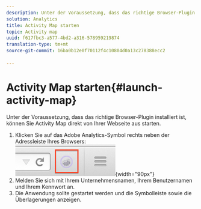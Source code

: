 ```yaml
---
description: Unter der Voraussetzung, dass das richtige Browser-Plugin installiert ist, können Sie Activity Map direkt von Ihrer Webseite aus starten.
solution: Analytics
title: Activity Map starten
topic: Activity map
uuid: f617fbc3-a577-4bd2-a316-578959219874
translation-type: tm+mt
source-git-commit: 16ba0b12e0f70112f4c10804d0a13c278388ecc2

---
```



# Activity Map starten{#launch-activity-map}

Unter der Voraussetzung, dass das richtige Browser-Plugin installiert ist, können Sie Activity Map direkt von Ihrer Webseite aus starten.

1. Klicken Sie auf das Adobe Analytics-Symbol rechts neben der Adressleiste Ihres Browsers:\
   ![](assets/an_icon.png){width="90px"}
1. Melden Sie sich mit Ihrem Unternehmensnamen, Ihrem Benutzernamen und Ihrem Kennwort an.
1. Die Anwendung sollte gestartet werden und die Symbolleiste sowie die Überlagerungen anzeigen.


